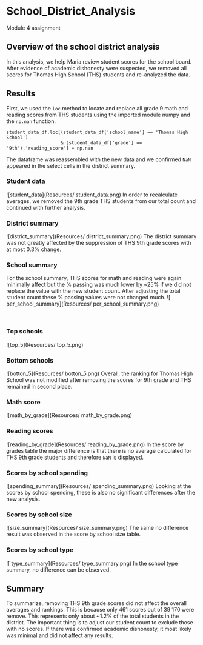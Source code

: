 # School_District_Analysis
Module 4 assignment
## Overview of the school district analysis
In this analysis, we help Maria review student scores for the school board. After evidence of academic dishonesty were suspected, we removed all scores for Thomas High School (THS) students and re-analyzed the data.
## Results
First, we used the `loc` method to locate and replace all grade 9 math and reading scores from THS students using the imported module numpy and the `np.nan` function.  
```
student_data_df.loc[(student_data_df['school_name'] == 'Thomas High School')
                    & (student_data_df['grade'] == '9th'),'reading_score'] = np.nan
```
The dataframe was reassembled with the new data and we confirmed `NaN` appeared in the select cells in the district summary.
### Student data
![student_data](Resources/ student_data.png)
In order to recalculate averages, we removed the 9th grade THS students from our total count and continued with further analysis. 
### District summary
![district_summary](Resources/ district_summary.png)
The district summary was not greatly affected by the suppression of THS 9th grade scores with at most 0.3% change.
### School summary
For the school summary, THS scores for math and reading were again minimally affect but the % passing was much lower by ~25% if we did not replace the value with the new student count. After adjusting the total student count these % passing values were not changed much.
![ per_school_summary](Resources/ per_school_summary.png)

 
### Top schools
![top_5](Resources/ top_5.png)

### Bottom schools
![botton_5](Resources/ botton_5.png)
Overall, the ranking for Thomas High School was not modified after removing the scores for 9th grade and THS remained in second place.
### Math score
![math_by_grade](Resources/ math_by_grade.png)

### Reading scores
![reading_by_grade](Resources/ reading_by_grade.png)
In the score by grades table the major difference is that there is no average calculated for THS 9th grade students and therefore `NaN` is displayed.
### Scores by school spending
![spending_summary](Resources/ spending_summary.png)
Looking at the scores by school spending, these is also no significant differences after the new analysis. 
### Scores by school size
![size_summary](Resources/ size_summary.png)
The same no difference result was observed in the score by school size table. 
### Scores by school type
![ type_summary](Resources/ type_summary.png)
In the school type summary, no difference can be observed.
## Summary
To summarize, removing THS 9th grade scores did not affect the overall averages and rankings. This is because only 461 scores out of 39 170 were remove. This represents only about ~1.2% of the total students in the district. The important thing is to adjust our student count to exclude those with no scores. If there was confirmed academic dishonesty, it most likely was minimal and did not affect any results. 

